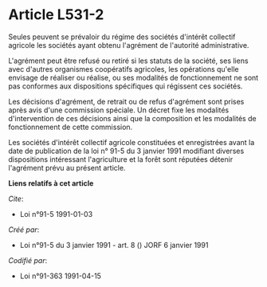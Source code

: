 # Article L531-2

Seules peuvent se prévaloir du régime des sociétés d'intérêt collectif agricole les sociétés ayant obtenu l'agrément de
l'autorité administrative.

L'agrément peut être refusé ou retiré si les statuts de la société, ses liens avec d'autres organismes coopératifs agricoles,
les opérations qu'elle envisage de réaliser ou réalise, ou ses modalités de fonctionnement ne sont pas conformes aux
dispositions spécifiques qui régissent ces sociétés.

Les décisions d'agrément, de retrait ou de refus d'agrément sont prises après avis d'une commission spéciale. Un décret fixe
les modalités d'intervention de ces décisions ainsi que la composition et les modalités de fonctionnement de cette
commission.

Les sociétés d'intérêt collectif agricole constituées et enregistrées avant la date de publication de la loi n° 91-5 du 3
janvier 1991 modifiant diverses dispositions intéressant l'agriculture et la forêt sont réputées détenir l'agrément prévu au
présent article.

**Liens relatifs à cet article**

_Cite_:

  - Loi n°91-5 1991-01-03

_Créé par_:

  - Loi n°91-5 du 3 janvier 1991 - art. 8 () JORF 6 janvier 1991

_Codifié par_:

  - Loi n°91-363 1991-04-15
